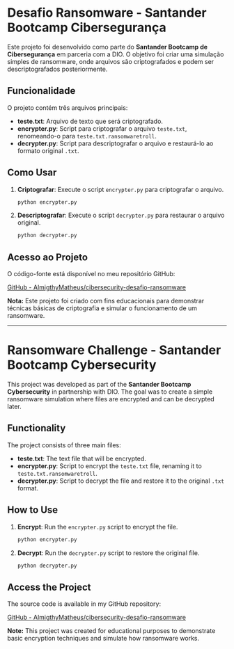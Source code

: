 # Desafio Ransomware - Santander Bootcamp Cibersegurança

Este projeto foi desenvolvido como parte do **Santander Bootcamp de Cibersegurança** em parceria com a DIO. O objetivo foi criar uma simulação simples de ransomware, onde arquivos são criptografados e podem ser descriptografados posteriormente.

## Funcionalidade

O projeto contém três arquivos principais:

- **teste.txt**: Arquivo de texto que será criptografado.
- **encrypter.py**: Script para criptografar o arquivo `teste.txt`, renomeando-o para `teste.txt.ransomwaretroll`.
- **decrypter.py**: Script para descriptografar o arquivo e restaurá-lo ao formato original `.txt`.

## Como Usar

1. **Criptografar**: Execute o script `encrypter.py` para criptografar o arquivo.

    ```bash
    python encrypter.py
    ```

2. **Descriptografar**: Execute o script `decrypter.py` para restaurar o arquivo original.

    ```bash
    python decrypter.py
    ```

## Acesso ao Projeto

O código-fonte está disponível no meu repositório GitHub:

[GitHub - AlmigthyMatheus/cibersecurity-desafio-ransomware](https://github.com/AlmigthyMatheus/cibersecurity-desafio-ransomware)

**Nota:** Este projeto foi criado com fins educacionais para demonstrar técnicas básicas de criptografia e simular o funcionamento de um ransomware.

---

# Ransomware Challenge - Santander Bootcamp Cybersecurity

This project was developed as part of the **Santander Bootcamp Cybersecurity** in partnership with DIO. The goal was to create a simple ransomware simulation where files are encrypted and can be decrypted later.

## Functionality

The project consists of three main files:

- **teste.txt**: The text file that will be encrypted.
- **encrypter.py**: Script to encrypt the `teste.txt` file, renaming it to `teste.txt.ransomwaretroll`.
- **decrypter.py**: Script to decrypt the file and restore it to the original `.txt` format.

## How to Use

1. **Encrypt**: Run the `encrypter.py` script to encrypt the file.

    ```bash
    python encrypter.py
    ```

2. **Decrypt**: Run the `decrypter.py` script to restore the original file.

    ```bash
    python decrypter.py
    ```

## Access the Project

The source code is available in my GitHub repository:

[GitHub - AlmigthyMatheus/cibersecurity-desafio-ransomware](https://github.com/AlmigthyMatheus/cibersecurity-desafio-ransomware)

**Note:** This project was created for educational purposes to demonstrate basic encryption techniques and simulate how ransomware works.
